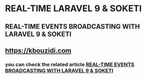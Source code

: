 # REAL-TIME LARAVEL 9 & SOKETI

## REAL-TIME EVENTS BROADCASTING WITH LARAVEL 9 & SOKETI

## https://kbouzidi.com

### you can check the related article <a href="https://kbouzidi.com/real-time-events-with-laravel-and-soketi">REAL-TIME EVENTS BROADCASTING WITH LARAVEL 9 & SOKETI

</a>
